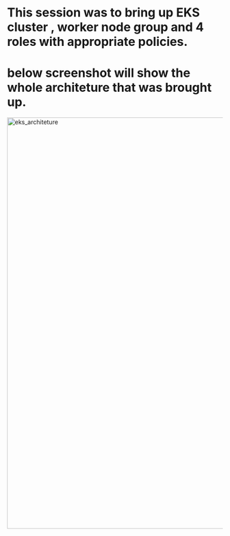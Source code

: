 # This session was to bring up EKS cluster , worker node group and 4 roles with appropriate policies.
# below screenshot will show the whole architeture that was brought up.

<img width="960" alt="eks_architeture" src="https://user-images.githubusercontent.com/35069575/125192974-e962b080-e267-11eb-9ac5-23f7bec4bf00.PNG">
